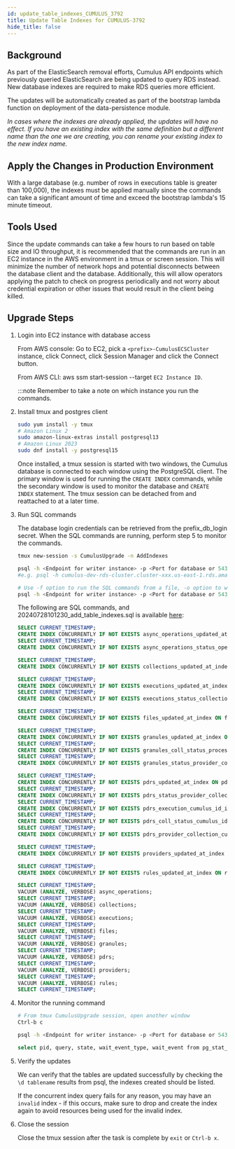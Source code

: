 ```yaml
---
id: update_table_indexes_CUMULUS_3792
title: Update Table Indexes for CUMULUS-3792
hide_title: false
---
```


## Background

As part of the ElasticSearch removal efforts, Cumulus API endpoints which previously queried ElasticSearch
are being updated to query RDS instead.  New database indexes are required to make RDS queries more efficient.

The updates will be automatically created as part of the bootstrap lambda function on deployment of the data-persistence module.

*In cases where the indexes are already applied, the updates will have no effect. If you have an existing index with the same definition
but a different name than the one we are creating, you can rename your existing index to the new index name.*

## Apply the Changes in Production Environment

With a large database (e.g. number of rows in executions table is greater than 100,000), the indexes must be applied manually since
the commands can take a significant amount of time and exceed the bootstrap lambda's 15 minute timeout.

## Tools Used

Since the update commands can take a few hours to run based on table size and IO throughput, it is recommended that the commands are run in an EC2 instance
in the AWS environment in a tmux or screen session. This will minimize the number of network hops and potential disconnects between the database client
and the database. Additionally, this will allow operators applying the patch to check on progress periodically and not worry about credential expiration or
other issues that would result in the client being killed.

## Upgrade Steps

1. Login into EC2 instance with database access

    From AWS console: Go to EC2, pick a `<prefix>-CumulusECSCluster` instance, click Connect, click Session Manager
    and click the Connect button.

    From AWS CLI: aws ssm start-session --target `EC2 Instance ID`.

    :::note Remember to take a note on which instance you run the commands.

2. Install tmux and postgres client

    ```sh
    sudo yum install -y tmux
    # Amazon Linux 2
    sudo amazon-linux-extras install postgresql13
    # Amazon Linux 2023
    sudo dnf install -y postgresql15
    ```

    Once installed, a tmux session is started with two windows, the Cumulus database is connected to each window
    using the PostgreSQL client. The primary window is used for running the `CREATE INDEX` commands, while the secondary
    window is used to monitor the database and `CREATE INDEX` statement. The tmux session can be detached from and
    reattached to at a later time.

3. Run SQL commands

    The database login credentials can be retrieved from the prefix_db_login secret.
    When the SQL commands are running, perform step 5 to monitor the commands.

    ```sh
    tmux new-session -s CumulusUpgrade -n AddIndexes

    psql -h <Endpoint for writer instance> -p <Port for database or 5432> -d <cumulus database name> -U <database admin user> -W
    #e.g. psql -h cumulus-dev-rds-cluster.cluster-xxx.us-east-1.rds.amazonaws.com -p 5432 -d cumulus_test_db -U cumulus_test -W

    # Use -f option to run the SQL commands from a file, -o option to write output to file
    psql -h <Endpoint for writer instance> -p <Port for database or 5432> -d <cumulus database name> -U <database admin user> -f 20240728101230_add_table_indexes.sql -W
    ```

    The following are SQL commands, and 20240728101230_add_table_indexes.sql is available
    [here](https://raw.githubusercontent.com/nasa/cumulus/master/packages/db/src/migrations/20240728101230_add_table_indexes.sql):

    ```sql
    SELECT CURRENT_TIMESTAMP;
    CREATE INDEX CONCURRENTLY IF NOT EXISTS async_operations_updated_at_index ON async_operations(updated_at);
    SELECT CURRENT_TIMESTAMP;
    CREATE INDEX CONCURRENTLY IF NOT EXISTS async_operations_status_operation_type_cumulus_id_index ON async_operations(status, operation_type, cumulus_id);

    SELECT CURRENT_TIMESTAMP;
    CREATE INDEX CONCURRENTLY IF NOT EXISTS collections_updated_at_index ON collections(updated_at);

    SELECT CURRENT_TIMESTAMP;
    CREATE INDEX CONCURRENTLY IF NOT EXISTS executions_updated_at_index ON executions(updated_at);
    SELECT CURRENT_TIMESTAMP;
    CREATE INDEX CONCURRENTLY IF NOT EXISTS executions_status_collection_cumulus_id_index ON executions(status, collection_cumulus_id, cumulus_id);

    SELECT CURRENT_TIMESTAMP;
    CREATE INDEX CONCURRENTLY IF NOT EXISTS files_updated_at_index ON files(updated_at);

    SELECT CURRENT_TIMESTAMP;
    CREATE INDEX CONCURRENTLY IF NOT EXISTS granules_updated_at_index ON granules(updated_at);
    SELECT CURRENT_TIMESTAMP;
    CREATE INDEX CONCURRENTLY IF NOT EXISTS granules_coll_status_processendtime_cumulus_id_index ON granules(collection_cumulus_id, status, processing_end_date_time, cumulus_id);
    SELECT CURRENT_TIMESTAMP;
    CREATE INDEX CONCURRENTLY IF NOT EXISTS granules_status_provider_collection_cumulus_id_index ON granules(status, provider_cumulus_id, collection_cumulus_id, cumulus_id);

    SELECT CURRENT_TIMESTAMP;
    CREATE INDEX CONCURRENTLY IF NOT EXISTS pdrs_updated_at_index ON pdrs(updated_at);
    SELECT CURRENT_TIMESTAMP;
    CREATE INDEX CONCURRENTLY IF NOT EXISTS pdrs_status_provider_collection_cumulus_id_index ON pdrs(status, provider_cumulus_id, collection_cumulus_id, cumulus_id);
    SELECT CURRENT_TIMESTAMP;
    CREATE INDEX CONCURRENTLY IF NOT EXISTS pdrs_execution_cumulus_id_index ON pdrs(execution_cumulus_id);
    SELECT CURRENT_TIMESTAMP;
    CREATE INDEX CONCURRENTLY IF NOT EXISTS pdrs_coll_status_cumulus_id_index ON pdrs(collection_cumulus_id, status, cumulus_id);
    SELECT CURRENT_TIMESTAMP;
    CREATE INDEX CONCURRENTLY IF NOT EXISTS pdrs_provider_collection_cumulus_id_name_index ON pdrs(provider_cumulus_id, collection_cumulus_id, name);

    SELECT CURRENT_TIMESTAMP;
    CREATE INDEX CONCURRENTLY IF NOT EXISTS providers_updated_at_index ON providers(updated_at);

    SELECT CURRENT_TIMESTAMP;
    CREATE INDEX CONCURRENTLY IF NOT EXISTS rules_updated_at_index ON rules(updated_at);

    SELECT CURRENT_TIMESTAMP;
    VACUUM (ANALYZE, VERBOSE) async_operations;
    SELECT CURRENT_TIMESTAMP;
    VACUUM (ANALYZE, VERBOSE) collections;
    SELECT CURRENT_TIMESTAMP;
    VACUUM (ANALYZE, VERBOSE) executions;
    SELECT CURRENT_TIMESTAMP;
    VACUUM (ANALYZE, VERBOSE) files;
    SELECT CURRENT_TIMESTAMP;
    VACUUM (ANALYZE, VERBOSE) granules;
    SELECT CURRENT_TIMESTAMP;
    VACUUM (ANALYZE, VERBOSE) pdrs;
    SELECT CURRENT_TIMESTAMP;
    VACUUM (ANALYZE, VERBOSE) providers;
    SELECT CURRENT_TIMESTAMP;
    VACUUM (ANALYZE, VERBOSE) rules;
    SELECT CURRENT_TIMESTAMP;
    ```

4. Monitor the running command

    ```sh
    # From tmux CumulusUpgrade session, open another window
    Ctrl-b c

    psql -h <Endpoint for writer instance> -p <Port for database or 5432> -d <cumulus database name> -U <database admin user> -W

    select pid, query, state, wait_event_type, wait_event from pg_stat_activity where state = 'active';
    ```

5. Verify the updates

     We can verify that the tables are updated successfully by checking the `\d tablename` results from psql, the indexes created should be listed.

     If the concurrent index query fails for any reason, you may have an `invalid` index - if this occurs,
     make sure to drop and create the index again to avoid resources being used for the invalid index.

6. Close the session

    Close the tmux session after the task is complete by `exit` or `Ctrl-b x`.
